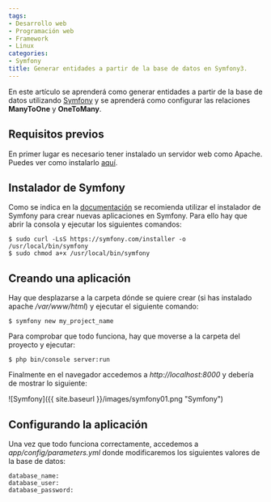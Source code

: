 ```yaml
---
tags:
- Desarrollo web
- Programación web
- Framework
- Linux
categories:
- Symfony
title: Generar entidades a partir de la base de datos en Symfony3.
---
```

En este artículo se aprenderá como generar entidades a partir de la base de datos utilizando [Symfony](http://symfony.com/) y se aprenderá como configurar las relaciones **ManyToOne** y **OneToMany**.

## Requisitos previos

En primer lugar es necesario tener instalado un servidor web como Apache. Puedes ver como instalarlo [aquí](http://selmanarriaga.link/blog/es/2016/04/instalar-lamp-en-ubuntu-16-04/).

## Instalador de Symfony

Como se indica en la [documentación](http://symfony.com/doc/current/book/installation.html) se recomienda utilizar el instalador de Symfony para crear nuevas aplicaciones en Symfony. Para ello hay que abrir la consola y ejecutar los siguientes comandos:

```shell
$ sudo curl -LsS https://symfony.com/installer -o /usr/local/bin/symfony
$ sudo chmod a+x /usr/local/bin/symfony
```

## Creando una aplicación

Hay que desplazarse a la carpeta dónde se quiere crear (si has instalado apache */var/www/html*) y ejecutar el siguiente comando:

```shell
$ symfony new my_project_name
```

Para comprobar que todo funciona, hay que moverse a la carpeta del proyecto y ejecutar:

```shell
$ php bin/console server:run
```

Finalmente en el navegador accedemos a *http://localhost:8000* y debería de mostrar lo siguiente:

![Symfony]({{ site.baseurl }}/images/symfony01.png "Symfony")

## Configurando la aplicación

Una vez que todo funciona correctamente, accedemos a *app/config/parameters.yml* donde modificaremos los siguientes valores de la base de datos:

```shell
database_name:
database_user:
database_password:
```
